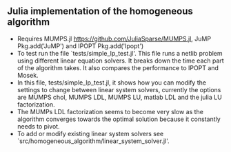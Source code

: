 ## Julia implementation of the homogeneous algorithm
* Requires MUMPS.jl https://github.com/JuliaSparse/MUMPS.jl, JuMP Pkg.add('JuMP') and IPOPT Pkg.add('Ipopt')
* To test run the file `tests/simple_lp_test.jl'. This file runs a netlib problem using different linear equation solvers. It breaks down the time each part of the algorithm takes. It also compares the performance to IPOPT and Mosek.
* In this file, tests/simple_lp_test.jl, it shows how you can modify the settings to change between linear system solvers, currently the options are MUMPS chol, MUMPS LDL, MUMPS LU, matlab LDL and the julia LU factorization.
* The MUMPs LDL factorization seems to become very slow as the algorithm converges towards the optimal solution because it constantly needs to pivot.
* To add or modify existing linear system solvers see `src/homogeneous_algorithm/linear_system_solver.jl'.
